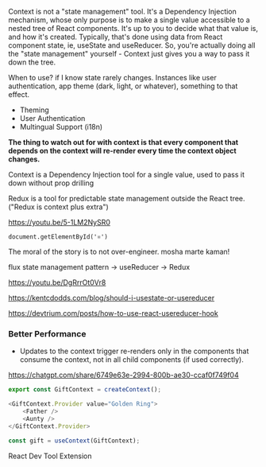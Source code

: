 Context is not a "state management" tool. It's a Dependency Injection mechanism, whose only purpose is to make a single value accessible to a nested tree of React components. It's up to you to decide what that value is, and how it's created. Typically, that's done using data from React component state, ie, useState and useReducer. So, you're actually doing all the "state management" yourself - Context just gives you a way to pass it down the tree.

When to use?
	if I know state rarely changes. Instances like user authentication, app theme (dark, light, or whatever), something to that effect.

- Theming
- User Authentication
- Multingual Support (i18n)

**The thing to watch out for with context is that every component that depends on the context will re-render every time the context object changes.**

Context is a Dependency Injection tool for a single value, used to pass it down without prop drilling

Redux is a tool for predictable state management outside the React tree. ("Redux is context plus extra")

https://youtu.be/5-1LM2NySR0 

`document.getElementById('⚛️')` 

The moral of the story is to not over-engineer. mosha marte kaman!

flux state management pattern -> useReducer -> Redux

https://youtu.be/DgRrrOt0Vr8

https://kentcdodds.com/blog/should-i-usestate-or-usereducer

https://devtrium.com/posts/how-to-use-react-usereducer-hook 

### **Better Performance**

- Updates to the context trigger re-renders only in the components that consume the context, not in all child components (if used correctly).

https://chatgpt.com/share/6749e63e-2994-800b-ae30-ccaf0f749f04 

```js
export const GiftContext = createContext();
```

```js
<GiftContext.Provider value="Golden Ring">
	<Father />
	<Aunty />
</GiftContext.Provider>
```

```js
const gift = useContext(GiftContext);
```


React Dev Tool Extension